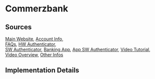 # Commerzbank

## Sources
[Main Website](https://www.commerzbank.de/portal/de/privatkunden/),	[Account Info](https://www.commerzbank.de/portal/de/privatkunden/persoenlicher-bereich/verwaltung/online-zugang/online-zugang.html),	
[FAQs](https://www.commerzbank.de/portal/de/privatkunden/service-und-hilfe/ihre-wege-zu-uns/mobile-banking-apps/faq-s/faqs.html),	[HW Authenticator](https://www.commerzbank.de/portal/de/help/verwaltung-weiteres/phototan/anleitungappundlesegeraet.html),	
[SW Authenticator](https://www.commerzbank.de/portal/de/help/uebersicht/overview.html),
[Banking App](https://play.google.com/store/apps/details?id=de.commerzbanking.mobil),	[App SW Authenticator](https://play.google.com/store/apps/details?id=com.commerzbank.photoTAN),	
[Video Tutorial](https://www.youtube.com/watch?v=bSvH2tHCC-0&t=22s),	 
[Video Overview](https://www.youtube.com/watch?v=K4mPkAxE5CM), [Other Infos](https://www.commerzbank.de/portal/de/help/verwaltung-weiteres/phototan/phototaneinrichtenundaktivieren.html#aktivieren)

## Implementation Details